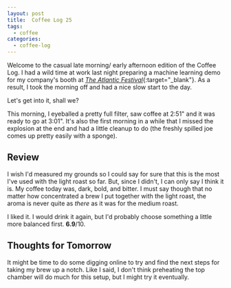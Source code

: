```yaml
---
layout: post
title:  Coffee Log 25
tags:
  - coffee
categories:
  - coffee-log
---
```


Welcome to the casual late morning/ early afternoon edition of the Coffee Log.
I had a wild time at work last night preparing a machine learning demo for my
company's booth at [*The Atlantic Festival*<i class="fa
fa-external-link"></i>][atlantic fest]{:target="_blank"}. As a result, I took
the morning off and had a nice slow start to the day.

[atlantic fest]: https://theatlanticfestival.com/

<!-- MORE -->

Let's get into it, shall we?

This morning, I eyeballed a pretty full filter, saw coffee at 2:51" and it was
ready to go at 3:01". It's also the first morning in a while that I missed the
explosion at the end and had a little cleanup to do (the freshly spilled joe
comes up pretty easily with a sponge).

## Review

I wish I'd measured my grounds so I could say for sure that this is the most
I've used with the light roast so far. But, since I didn't, I can only say I
think it is. My coffee today was, dark, bold, and bitter. I must say though
that no matter how concentrated a brew I put together with the light roast, the
aroma is never quite as *there* as it was for the medium roast.

I liked it. I would drink it again, but I'd probably choose something a little
more balanced first. **6.9**/10.

## Thoughts for Tomorrow

It might be time to do some digging online to try and find the next steps for
taking my brew up a notch. Like I said, I don't think preheating the top
chamber will do much for this setup, but I might try it eventually.
